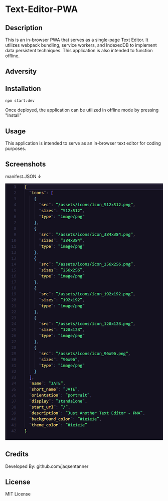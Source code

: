 # Text-Editor-PWA

## Description

This is an in-browser PWA that serves as a single-page Text Editor. It utilizes webpack bundling, service workers, and IndexedDB to implement data persistent techniques. This application is also intended to function offline. 

## Adversity

## Installation

    npm start:dev 

Once deployed, the application can be utilized in offline mode by pressing "Install"

## Usage

This application is intended to serve as an in-browser text editor for coding purposes. 

## Screenshots

manifest.JSON ↓ 


![](./readme_assets/manifestJSON.PNG)

## Credits

Developed By: github.com/jaqsentanner

## License

MIT License
